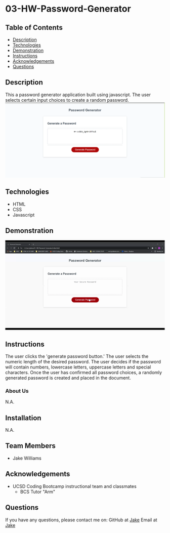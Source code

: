 # 03-HW-Password-Generator
## Table of Contents
* [Description](#Description)
* [Technologies](#technologies)
* [Demonstration](#demonstration)
* [Instructions](#instructions)
* [Acknowledgements](#acknowledgements)
* [Questions](#questions)
## Description 
This a password generator application built using javascript. The user selects certain input choices to create a random password. 
![screenshot image of password generator](assets/Password-Generator-Screenshot.PNG)
## Technologies
* HTML
* CSS
* Javascript
## Demonstration
![screenshot image of password generator](assets/Password-Generator-Screenshot.gif)
## Instructions
The user clicks the 'generate password button.' The user selects the numeric length of the desired password. The user decides if the password will contain numbers, lowercase letters, uppercase letters and special characters. Once the user has confirmed all password choices, a randomly generated password is created and placed in the document. 
### About Us
N.A.
## Installation
N.A.
## Team Members
* Jake Williams
## Acknowledgements
* UCSD Coding Bootcamp instructional team and classmates
    * BCS Tutor "Arm" 
## Questions 
If you have any questions, please contact me on:
GitHub at [Jake](https://github.com/jakewill1107)
Email at [Jake](mailto:jbwilliams84@mail.com)